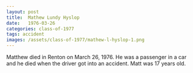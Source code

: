 ```yaml
---
layout: post
title:  Mathew Lundy Hyslop
date:   1976-03-26
categories: class-of-1977
tags: accident
images: /assets/class-of-1977/mathew-l-hyslop-1.png
---
```

Matthew died in Renton on March 26, 1976.  He was a passenger in a car and he died when the driver got into an accident. Matt was 17 years old.
